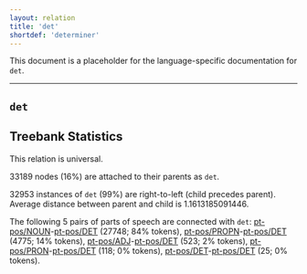 ```yaml
---
layout: relation
title: 'det'
shortdef: 'determiner'
---
```


This document is a placeholder for the language-specific documentation
for `det`.


--------------------------------------------------------------------------------

## `det`

## Treebank Statistics

This relation is universal.

33189 nodes (16%) are attached to their parents as `det`.

32953 instances of `det` (99%) are right-to-left (child precedes parent).
Average distance between parent and child is 1.1613185091446.

The following 5 pairs of parts of speech are connected with `det`: [pt-pos/NOUN]()-[pt-pos/DET]() (27748; 84% tokens), [pt-pos/PROPN]()-[pt-pos/DET]() (4775; 14% tokens), [pt-pos/ADJ]()-[pt-pos/DET]() (523; 2% tokens), [pt-pos/PRON]()-[pt-pos/DET]() (118; 0% tokens), [pt-pos/DET]()-[pt-pos/DET]() (25; 0% tokens).

